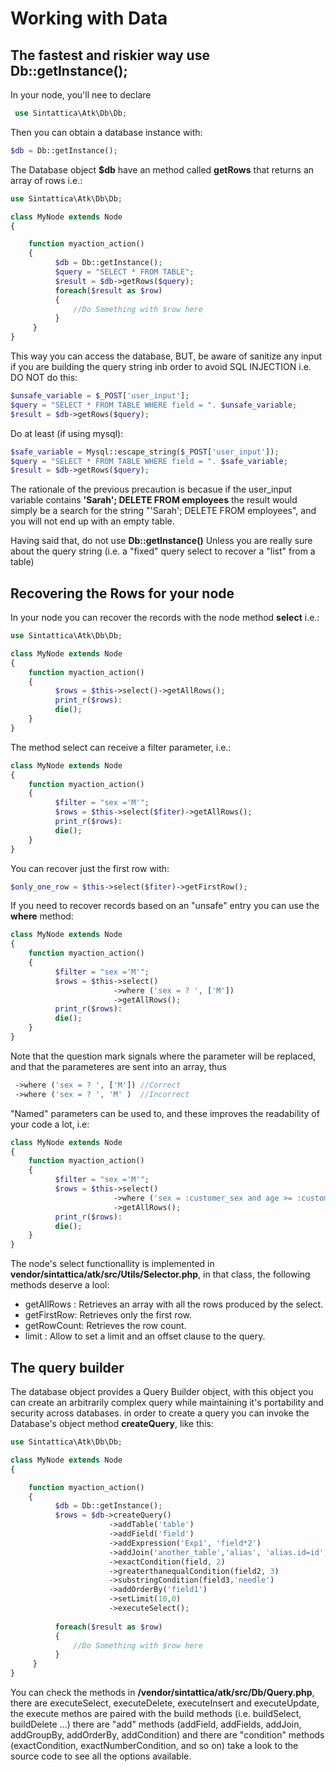 # Working with Data

## The fastest and riskier way use Db::getInstance();

In your node, you'll nee to declare

```php
 use Sintattica\Atk\Db\Db;
```

Then you can obtain a database instance with:

```php
$db = Db::getInstance();
```

The Database object **$db** have an method called **getRows** that returns an array of rows i.e.:

```php
use Sintattica\Atk\Db\Db;

class MyNode extends Node
{

    function myaction_action()
    {
          $db = Db::getInstance();
          $query = "SELECT * FROM TABLE";    
          $result = $db->getRows($query);
          foreach($result as $row)
          {
              //Do Something with $row here
          }
     }
}
```

This way you can access the database, BUT, be aware of sanitize any input if you are building the query string inb order
to avoid SQL INJECTION i.e. DO NOT do this:

```php
$unsafe_variable = $_POST['user_input']; 
$query = "SELECT * FROM TABLE WHERE field = ". $unsafe_variable;    
$result = $db->getRows($query);
```

Do at least (if using mysql):

```php
$safe_variable = Mysql::escape_string($_POST['user_input']); 
$query = "SELECT * FROM TABLE WHERE field = ". $safe_variable;    
$result = $db->getRows($query);
```
The rationale of the previous precaution is becasue if the user_input variable contains **'Sarah'; DELETE FROM employees** the result would 
simply be a search for the string "'Sarah'; DELETE FROM employees", and you will not end up with an empty table.

Having said that, do not use **Db::getInstance()** Unless you are really sure about the query string  (i.e. a "fixed" query select to recover a "list" from a table)

## Recovering the Rows for your node

In your node you can recover the records with the node method **select** i.e.:

```php
use Sintattica\Atk\Db\Db;

class MyNode extends Node
{
    function myaction_action()
    {
          $rows = $this->select()->getAllRows();
          print_r($rows):
          die();          
    }
}
```

The method select can receive a filter parameter, i.e.:

```php
class MyNode extends Node
{
    function myaction_action()
    {
          $filter = "sex ='M'";
          $rows = $this->select($fiter)->getAllRows();
          print_r($rows):
          die();          
    }
}
```

You can recover just the first row with: 

```php
$only_one_row = $this->select($fiter)->getFirstRow();
```

If you need to recover records based on an "unsafe" entry you can use the **where** method:

```php
class MyNode extends Node
{
    function myaction_action()
    {
          $filter = "sex ='M'";
          $rows = $this->select()
                       ->where ('sex = ? ', ['M'])
                       ->getAllRows();
          print_r($rows):
          die();          
    }
}
```

Note that the question mark signals where the parameter will be replaced, and that the parameteres are sent into an array, thus

```php
 ->where ('sex = ? ', ['M']) //Correct
 ->where ('sex = ? ', 'M' )  //Incorrect                       
```

"Named" parameters can be used to, and these improves the readability of your code a lot, i.e:


```php
class MyNode extends Node
{
    function myaction_action()
    {
          $filter = "sex ='M'";
          $rows = $this->select()
                       ->where ('sex = :customer_sex and age >= :customer_age ', ['customer_sex'=>'M','customer_age' => 40])
                       ->getAllRows();
          print_r($rows):
          die();          
    }
}
```
The node's select functionallity is implemented in  **vendor/sintattica/atk/src/Utils/Selector.php**, in that class, the following 
methods deserve a lool:

* getAllRows : Retrieves an array with all the rows produced by the select.
* getFirstRow: Retrieves only the first row.
* getRowCount: Retrieves the row count.
* limit      : Allow to set a limit and an offset clause to the query.


## The query builder 

The database object provides a Query Builder object, with this object you can create an arbitrarily complex query while
maintaining it's portability and security across databases. in order to create a query you can invoke the Database's object method **createQuery**, like this:

```php
use Sintattica\Atk\Db\Db;

class MyNode extends Node
{

    function myaction_action()
    {
          $db = Db::getInstance();
          $rows = $db->createQuery()
                      ->addTable('table')
                      ->addField('field')
                      ->addExpression('Exp1', 'field*2')
                      ->addJoin('another_table','alias', 'alias.id=id')
                      ->exactCondition(field, 2)
                      ->greaterthanequalCondition(field2, 3)
                      ->substringCondition(field3,'needle')
                      ->addOrderBy('field1')
                      ->setLimit(10,0)
                      ->executeSelect();                      
          
          foreach($result as $row)
          {
              //Do Something with $row here
          }
     }
}
```
You can check the methods in **/vendor/sintattica/atk/src/Db/Query.php**, there are executeSelect, executeDelete, executeInsert and executeUpdate, the execute methos are paired with the build methods (i.e. buildSelect, buildDelete ...)  there are "add" methods (addField, addFields, addJoin, addGroupBy, addOrderBy, addCondition) and there are "condition" methods (exactCondition, exactNumberCondition, and so on) take a look to the source code to see all the options available.
